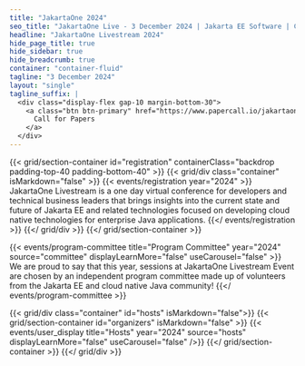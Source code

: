```yaml
---
title: "JakartaOne 2024"
seo_title: "JakartaOne Live - 3 December 2024 | Jakarta EE Software | Cloud Native"
headline: "JakartaOne Livestream 2024"
hide_page_title: true
hide_sidebar: true
hide_breadcrumb: true
container: "container-fluid"
tagline: "3 December 2024"
layout: "single"
tagline_suffix: |
  <div class="display-flex gap-10 margin-bottom-30">
    <a class="btn btn-primary" href="https://www.papercall.io/jakartaone-2024">
      Call for Papers
    </a>
  </div>
---
```


<!-- Registration section -->

{{< grid/section-container id="registration" containerClass="backdrop padding-top-40 padding-bottom-40" >}}
    {{< grid/div class="container" isMarkdown="false" >}}
        {{< events/registration year="2024" >}}
JakartaOne Livestream is a one day virtual conference for developers
and technical business leaders that brings insights into the current
state and future of Jakarta EE and related technologies focused on
developing cloud native technologies for enterprise Java
applications.
        {{</ events/registration >}}
    {{</ grid/div >}}
{{</ grid/section-container >}}

<!-- Committee section -->
{{< events/program-committee title="Program Committee" year="2024" source="committee" displayLearnMore="false" useCarousel="false" >}}
We are proud to say that this year, sessions at JakartaOne Livestream Event are
chosen by an independent program committee made up of volunteers from the
Jakarta EE and cloud native Java community!
{{</ events/program-committee >}}

<!-- Hosts section -->
{{< grid/div class="container" id="hosts" isMarkdown="false">}}
  {{< grid/section-container id="organizers" isMarkdown="false" >}}
    {{< events/user_display title="Hosts" year="2024" source="hosts" displayLearnMore="false" useCarousel="false" />}}
  {{</ grid/section-container >}}
{{</ grid/div >}}
